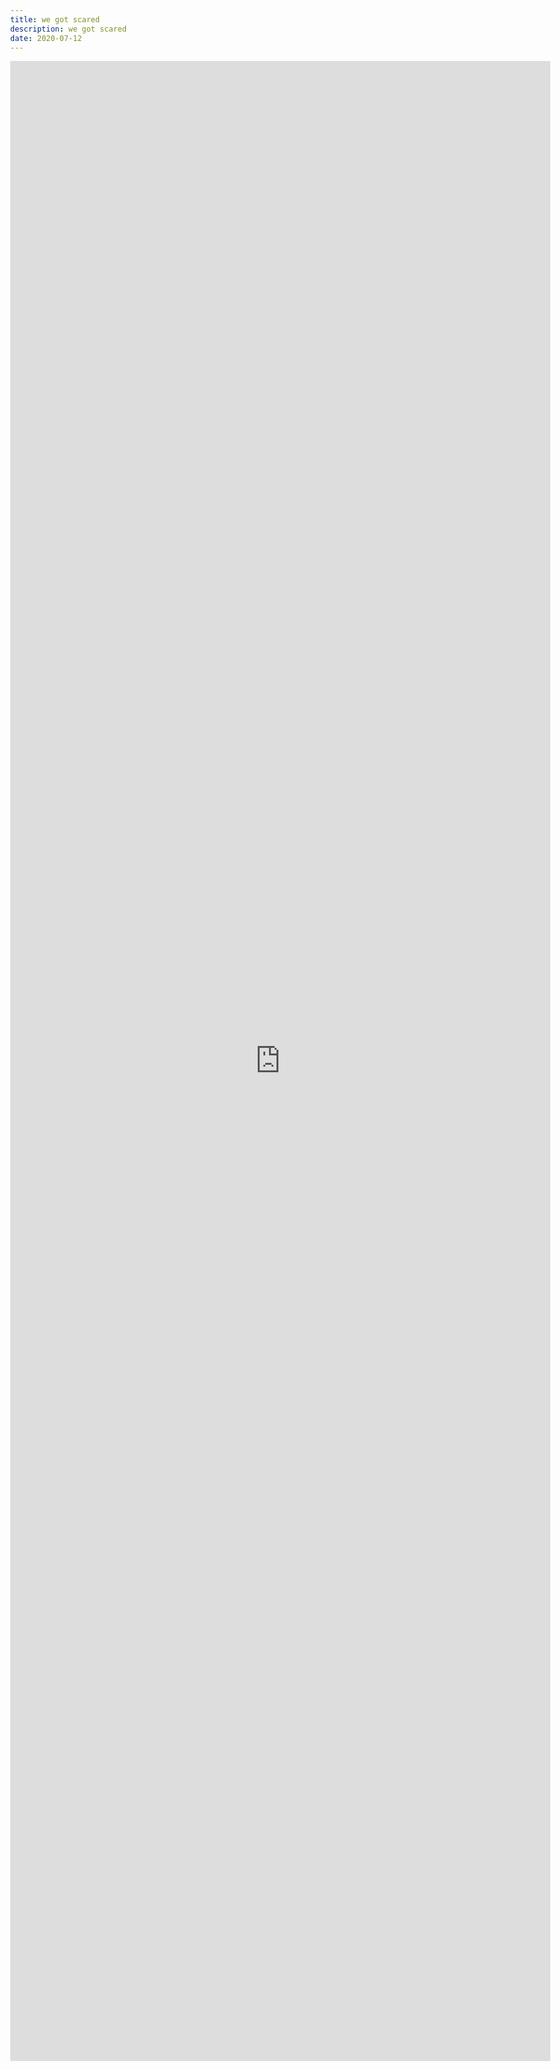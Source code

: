 ```yaml
---
title: we got scared
description: we got scared
date: 2020-07-12
---
```

<body style="margin:0">
<iframe src="https://docs.google.com/document/d/e/2PACX-1vTJwmt774mtt0KAJscogBjUyH68K3fTujAjTVq8Hje8g55Y9eJmlZufS93ENv9Sf9WC2G0U4h9iN57u/pub?embedded=true" style="border: none; width: 90vw; height: 80vh"></iframe>